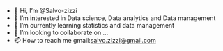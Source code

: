 - 👋 Hi, I’m @Salvo-zizzi
- 👀 I’m interested in Data science, Data analytics and Data management
- 🌱 I’m currently learning statistics and data management
- 💞️ I’m looking to collaborate on ...
- 📫 How to reach me gmail:salvo.zizzi@gmail.com

<!---
Salvo-zizzi/Salvo-zizzi is a ✨ special ✨ repository because its `README.md` (this file) appears on your GitHub profile.
You can click the Preview link to take a look at your changes.
--->
